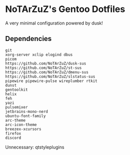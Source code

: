 # NoTArZuZ's Gentoo Dotfiles
A very minimal configuration powered by dusk!

## Dependencies
```
git
xorg-server xclip elogind dbus
picom
https://github.com/NoTArZuZ/dusk-sus
https://github.com/NoTArZuZ/st-sus
https://github.com/NoTArZuZ/dmenu-sus
https://github.com/NoTArZuZ/slstatus-sus
pipewire pipewire-pulse wireplumber rtkit
dunst
gentoolkit
helix
feh
yazi
pulsemixer
jetbrains-mono-nerd
ubuntu-font-family
arc-theme
arc-icon-theme
breezex-xcursors
firefox
discord
```
Unnecessary: qtstyleplugins
